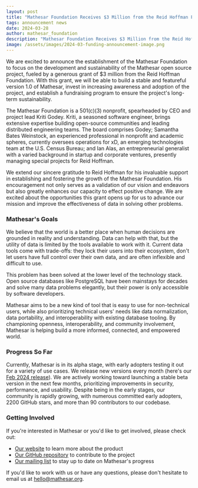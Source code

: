 ```yaml
---
layout: post
title: "Mathesar Foundation Receives $3 Million from the Reid Hoffman Foundation to Advance Data Collaboration"
tags: announcement news
date: 2024-03-28
author: mathesar_foundation
description: "Mathesar Foundation Receives $3 Million from the Reid Hoffman Foundation to Advance Data Collaboration"
image: /assets/images/2024-03-funding-announcement-image.png
---
```


We are excited to announce the establishment of the Mathesar Foundation to focus on the development and sustainability of the Mathesar open source project, fueled by a generous grant of $3 million from the Reid Hoffman Foundation. With this grant, we will be able to build a stable and featureful version 1.0 of Mathesar, invest in increasing awareness and adoption of the project, and establish a fundraising program to ensure the project's long-term sustainability.

The Mathesar Foundation is a 501(c)(3) nonprofit, spearheaded by CEO and project lead Kriti Godey. Kriti, a seasoned software engineer, brings extensive expertise building open-source communities and leading distributed engineering teams. The board comprises Godey; Samantha Bates Weinstock, an experienced professional in nonprofit and academic spheres, currently oversees operations for xD, an emerging technologies team at the U.S. Census Bureau; and Ian Alas, an entrepreneurial generalist with a varied background in startup and corporate ventures, presently managing special projects for Reid Hoffman.

We extend our sincere gratitude to Reid Hoffman for his invaluable support in establishing and fostering the growth of the Mathesar Foundation. His encouragement not only serves as a validation of our vision and endeavors but also greatly enhances our capacity to effect positive change. We are excited about the opportunities this grant opens up for us to advance our mission and improve the effectiveness of data in solving other problems.

### Mathesar's Goals

We believe that the world is a better place when human decisions are grounded in reality and understanding. Data can help with that, but the utility of data is limited by the tools available to work with it. Current data tools come with trade-offs: they lock their users into their ecosystem, don't let users have full control over their own data, and are often inflexible and difficult to use. 

This problem has been solved at the lower level of the technology stack. Open source databases like PostgreSQL have been mainstays for decades and solve many data problems elegantly, but their power is only accessible by software developers.

Mathesar aims to be a new kind of tool that is easy to use for non-technical users, while also prioritizing technical users' needs like data normalization, data portability, and interoperability with existing database tooling. By championing openness, interoperability, and community involvement, Mathesar is helping build a more informed, connected, and empowered world.

### Progress So Far

Currently, Mathesar is in its alpha stage, with early adopters testing it out for a variety of use cases. We release new versions every month (here's our [Feb 2024 release](https://docs.mathesar.org/releases/0.1.5/)). We are actively working toward launching a stable beta version in the next few months, prioritizing improvements in security, performance, and usability. Despite being in the early stages, our community is rapidly growing, with numerous committed early adopters, 2200 GitHub stars, and more than 90 contributors to our codebase.

### Getting Involved

If you're interested in Mathesar or you'd like to get involved, please check out:

-   [Our website](https://mathesar.org/) to learn more about the product
-   [Our GitHub repository](https://github.com/mathesar-foundation/mathesar) to contribute to the project
-   [Our mailing list](https://mathesar.org/mailing-list.html) to stay up to date on Mathesar's progress

If you'd like to work with us or have any questions, please don't hesitate to email us at <hello@mathesar.org>.
